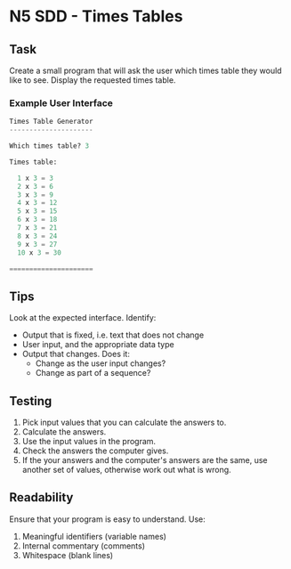 # N5 SDD - Times Tables

## Task

Create a small program that will ask the user which times table they would like to see.
Display the requested times table.


### Example User Interface

``` python
Times Table Generator
---------------------

Which times table? 3

Times table:

  1 x 3 = 3
  2 x 3 = 6
  3 x 3 = 9
  4 x 3 = 12
  5 x 3 = 15
  6 x 3 = 18
  7 x 3 = 21
  8 x 3 = 24
  9 x 3 = 27
  10 x 3 = 30

=====================
```


## Tips

Look at the expected interface.  Identify:

- Output that is fixed, i.e. text that does not change
- User input, and the appropriate data type
- Output that changes.  Does it:
    - Change as the user input changes?
    - Change as part of a sequence?


## Testing

1. Pick input values that you can calculate the answers to.
2. Calculate the answers.
3. Use the input values in the program.
4. Check the answers the computer gives.
5. If the your answers and the computer's answers are the same, use another set of values, otherwise work out what is wrong.


## Readability

Ensure that your program is easy to understand.  Use:

1. Meaningful identifiers (variable names)
2. Internal commentary (comments)
3. Whitespace (blank lines)
